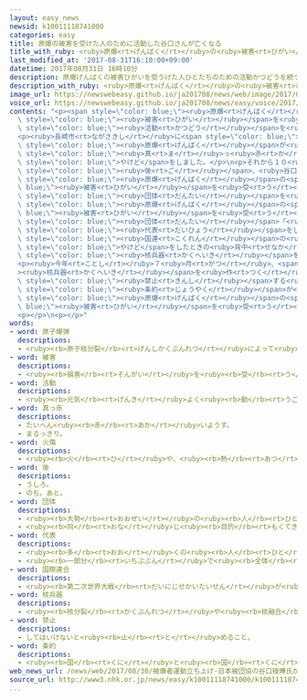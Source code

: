 ```yaml
---
layout: easy_news
newsid: k10011118741000
categories: easy
title: 原爆の被害を受けた人のために活動した谷口さんが亡くなる
title_with_ruby: <ruby>原爆<rt>げんばく</rt></ruby>の<ruby>被害<rt>ひがい</rt></ruby>を<ruby>受<rt>う</rt></ruby>けた<ruby>人<rt>ひと</rt></ruby>のために<ruby>活動<rt>かつどう</rt></ruby>した<ruby>谷口<rt>たにぐち</rt></ruby>さんが<ruby>亡<rt>な</rt></ruby>くなる
last_modified_at: '2017-08-31T16:10:00+09:00'
datetime: 2017年08月31日 16時10分
description: 原爆げんばくの被害ひがいを受うけた人ひとたちのための活動かつどうを続つづけてきた谷口たにぐち稜曄すみてるさんが、８月がつ３０日にち、８８歳さいで亡なくなりました。
description_with_ruby: <ruby>原爆<rt>げんばく</rt></ruby>の<ruby>被害<rt>ひがい</rt></ruby>を<ruby>受<rt>う</rt></ruby>けた<ruby>人<rt>ひと</rt></ruby>たちのための<ruby>活動<rt>かつどう</rt></ruby>を<ruby>続<rt>つづ</rt></ruby>けてきた<ruby>谷口<rt>たにぐち</rt></ruby><ruby>稜曄<rt>すみてる</rt></ruby>さんが、８<ruby>月<rt>がつ</rt></ruby>３０<ruby>日<rt>にち</rt></ruby>、８８<ruby>歳<rt>さい</rt></ruby>で<ruby>亡<rt>な</rt></ruby>くなりました。
image_url: https://newswebeasy.github.io/ja201708/news/web/image/2017/08/31/k10011118741000.jpg
voice_url: https://newswebeasy.github.io/ja201708/news/easy/voice/2017/08/31/k10011118741000.mp3
contents: "<p><span style=\"color: blue;\"><ruby>原爆<rt>げんばく</rt></ruby></span>の<span\
  \ style=\"color: blue;\"><ruby>被害<rt>ひがい</rt></ruby></span>を<ruby>受<rt>う</rt></ruby>けた<ruby>人<rt>ひと</rt></ruby>たちのための<span\
  \ style=\"color: blue;\"><ruby>活動<rt>かつどう</rt></ruby></span>を<ruby>続<rt>つづ</rt></ruby>けてきた<ruby>谷口<rt>たにぐち</rt></ruby><ruby>稜曄<rt>すみてる</rt></ruby>さんが、８<ruby>月<rt>がつ</rt></ruby>３０<ruby>日<rt>にち</rt></ruby>、８８<ruby>歳<rt>さい</rt></ruby>で<ruby>亡<rt>な</rt></ruby>くなりました。</p>\n\
  <p><ruby>長崎市<rt>ながさきし</rt></ruby>に<span style=\"color: blue;\"><ruby>原爆<rt>げんばく</rt></ruby></span>が<ruby>落<rt>お</rt></ruby>とされたとき、<ruby>谷口<rt>たにぐち</rt></ruby>さんは１６<ruby>歳<rt>さい</rt></ruby>でした。<ruby>谷口<rt>たにぐち</rt></ruby>さんは<span\
  \ style=\"color: blue;\"><ruby>原爆<rt>げんばく</rt></ruby></span>が<ruby>落<rt>お</rt></ruby>ちた<ruby>所<rt>ところ</rt></ruby>から１．８ｋｍの<ruby>所<rt>ところ</rt></ruby>にいて、<ruby>背中<rt>せなか</rt></ruby>が<span\
  \ style=\"color: blue;\"><ruby>真<rt>ま</rt></ruby>っ<ruby>赤<rt>か</rt></ruby></span>に<ruby>焼<rt>や</rt></ruby>けるひどい<span\
  \ style=\"color: blue;\">やけど</span>をしました。</p>\n<p>それから１０<ruby>年<rt>ねん</rt></ruby><span\
  \ style=\"color: blue;\"><ruby>後<rt>ご</rt></ruby></span>、<ruby>谷口<rt>たにぐち</rt></ruby>さんは<ruby>長崎<rt>ながさき</rt></ruby>で<span\
  \ style=\"color: blue;\"><ruby>原爆<rt>げんばく</rt></ruby></span>の<span style=\"color:\
  \ blue;\"><ruby>被害<rt>ひがい</rt></ruby></span>を<ruby>受<rt>う</rt></ruby>けた<ruby>若<rt>わか</rt></ruby>い<ruby>人<rt>ひと</rt></ruby>たちの<span\
  \ style=\"color: blue;\"><ruby>団体<rt>だんたい</rt></ruby></span>を<ruby>作<rt>つく</rt></ruby>りました。そして、２０１０<ruby>年<rt>ねん</rt></ruby>からは、<span\
  \ style=\"color: blue;\"><ruby>原爆<rt>げんばく</rt></ruby></span>の<span style=\"color:\
  \ blue;\"><ruby>被害<rt>ひがい</rt></ruby></span>を<ruby>受<rt>う</rt></ruby>けた<ruby>人<rt>ひと</rt></ruby>たちの<span\
  \ style=\"color: blue;\"><ruby>団体<rt>だんたい</rt></ruby></span>「<ruby>日本被団協<rt>にほんひだんきょう</rt></ruby>」の<span\
  \ style=\"color: blue;\"><ruby>代表<rt>だいひょう</rt></ruby></span>をしていました。</p>\n<p><ruby>谷口<rt>たにぐち</rt></ruby>さんは２０１０<ruby>年<rt>ねん</rt></ruby>５<ruby>月<rt>がつ</rt></ruby>、<span\
  \ style=\"color: blue;\"><ruby>国連<rt>こくれん</rt></ruby></span>の<ruby>会議<rt>かいぎ</rt></ruby>に<ruby>出席<rt>しゅっせき</rt></ruby>しました。<ruby>谷口<rt>たにぐち</rt></ruby>さんは<span\
  \ style=\"color: blue;\">やけど</span>をしたときの<ruby>背中<rt>せなか</rt></ruby>の<ruby>写真<rt>しゃしん</rt></ruby>を<ruby>見<rt>み</rt></ruby>せて、<span\
  \ style=\"color: blue;\"><ruby>核兵器<rt>かくへいき</rt></ruby></span>をなくしてほしいと<ruby>言<rt>い</rt></ruby>いました。</p>\n\
  <p><ruby>今年<rt>ことし</rt></ruby>７<ruby>月<rt>がつ</rt></ruby>、<span style=\"color: blue;\"\
  ><ruby>核兵器<rt>かくへいき</rt></ruby></span>を<ruby>作<rt>つく</rt></ruby>ったり<ruby>使<rt>つか</rt></ruby>ったりすることを<span\
  \ style=\"color: blue;\"><ruby>禁止<rt>きんし</rt></ruby></span>する<ruby>国際<rt>こくさい</rt></ruby><span\
  \ style=\"color: blue;\"><ruby>条約<rt>じょうやく</rt></ruby></span>が<ruby>初<rt>はじ</rt></ruby>めてできました。このとき<ruby>谷口<rt>たにぐち</rt></ruby>さんは「とてもうれしいです。しかし、<span\
  \ style=\"color: blue;\"><ruby>原爆<rt>げんばく</rt></ruby></span>の<span style=\"color:\
  \ blue;\"><ruby>被害<rt>ひがい</rt></ruby></span>を<ruby>受<rt>う</rt></ruby>けた<ruby>人<rt>ひと</rt></ruby>が<ruby>１人<rt>ひとり</rt></ruby>もいなくなったとき、どんな<ruby>世界<rt>せかい</rt></ruby>になるか<ruby>心配<rt>しんぱい</rt></ruby>しています」と<ruby>話<rt>はな</rt></ruby>していました。</p>\n\
  <p></p>\n<p></p>"
words:
- word: 原子爆弾
  descriptions:
  - <ruby><rb>原子核分裂</rb><rt>げんしかくぶんれつ</rt></ruby>によって<ruby><rb>起</rb><rt>お</rt></ruby>こる、ものすごい<ruby><rb>力</rb><rt>ちから</rt></ruby>と<ruby><rb>高</rb><rt>たか</rt></ruby>い<ruby><rb>熱</rb><rt>ねつ</rt></ruby>を<ruby><rb>利用</rb><rt>りよう</rt></ruby>した<ruby><rb>爆弾</rb><rt>ばくだん</rt></ruby>。<ruby><rb>一度</rb><rt>いちど</rt></ruby>に<ruby><rb>多</rb><rt>おお</rt></ruby>くの<ruby><rb>人</rb><rt>ひと</rt></ruby>を<ruby><rb>殺</rb><rt>ころ</rt></ruby>す。<ruby><rb>原爆</rb><rt>げんばく</rt></ruby>。
- word: 被害
  descriptions:
  - <ruby><rb>損害</rb><rt>そんがい</rt></ruby>を<ruby><rb>受</rb><rt>う</rt></ruby>けること。また、<ruby><rb>受</rb><rt>う</rt></ruby>けた<ruby><rb>害</rb><rt>がい</rt></ruby>。
- word: 活動
  descriptions:
  - <ruby><rb>元気</rb><rt>げんき</rt></ruby>よく<ruby><rb>動</rb><rt>うご</rt></ruby>いたり、<ruby><rb>働</rb><rt>はたら</rt></ruby>いたりすること。
- word: 真っ赤
  descriptions:
  - たいへん<ruby><rb>赤</rb><rt>あか</rt></ruby>いようす。
  - まるっきり。
- word: 火傷
  descriptions:
  - <ruby><rb>火</rb><rt>ひ</rt></ruby>や、<ruby><rb>熱</rb><rt>あつ</rt></ruby>いお<ruby><rb>湯</rb><rt>ゆ</rt></ruby>などにふれて、<ruby><rb>皮膚</rb><rt>ひふ</rt></ruby>がただれること。
- word: 後
  descriptions:
  - うしろ。
  - のち。あと。
- word: 団体
  descriptions:
  - <ruby><rb>大勢</rb><rt>おおぜい</rt></ruby>の<ruby><rb>人</rb><rt>ひと</rt></ruby>の<ruby><rb>集</rb><rt>あつ</rt></ruby>まり。
  - <ruby><rb>同</rb><rt>おな</rt></ruby>じ<ruby><rb>目的</rb><rt>もくてき</rt></ruby>を<ruby><rb>持</rb><rt>も</rt></ruby>った<ruby><rb>人々</rb><rt>ひとびと</rt></ruby>の<ruby><rb>集</rb><rt>あつ</rt></ruby>まり。
- word: 代表
  descriptions:
  - <ruby><rb>多</rb><rt>おお</rt></ruby>くの<ruby><rb>人</rb><rt>ひと</rt></ruby>に<ruby><rb>代</rb><rt>か</rt></ruby>わって<ruby><rb>何</rb><rt>なに</rt></ruby>かをすること。また、その<ruby><rb>人</rb><rt>ひと</rt></ruby>。
  - <ruby><rb>一部分</rb><rt>いちぶぶん</rt></ruby>で<ruby><rb>全体</rb><rt>ぜんたい</rt></ruby>の<ruby><rb>特色</rb><rt>とくしょく</rt></ruby>を<ruby><rb>表</rb><rt>あらわ</rt></ruby>すこと。また、そのもの。
- word: 国際連合
  descriptions:
  - <ruby><rb>第二次世界大戦</rb><rt>だいにじせかいたいせん</rt></ruby>が<ruby><rb>終</rb><rt>お</rt></ruby>わった１９４５<ruby><rb>年</rb><rt>ねん</rt></ruby>、<ruby><rb>世界</rb><rt>せかい</rt></ruby>の<ruby><rb>平和</rb><rt>へいわ</rt></ruby>と<ruby><rb>安全</rb><rt>あんぜん</rt></ruby>を<ruby><rb>守</rb><rt>まも</rt></ruby>るために<ruby><rb>作</rb><rt>つく</rt></ruby>られた<ruby><rb>仕組</rb><rt>しく</rt></ruby>み。<ruby><rb>本部</rb><rt>ほんぶ</rt></ruby>はアメリカのニューヨークにある。<ruby><rb>国連</rb><rt>こくれん</rt></ruby>。<ruby><rb>UN</rb><rt>ユーエヌ</rt></ruby>。
- word: 核兵器
  descriptions:
  - <ruby><rb>核分裂</rb><rt>かくぶんれつ</rt></ruby>や<ruby><rb>核融合</rb><rt>かくゆうごう</rt></ruby>によって<ruby><rb>出</rb><rt>で</rt></ruby>るエネルギーを<ruby><rb>利用</rb><rt>りよう</rt></ruby>した<ruby><rb>兵器</rb><rt>へいき</rt></ruby>。<ruby><rb>原子爆弾</rb><rt>げんしばくだん</rt></ruby>や、<ruby><rb>水素爆弾</rb><rt>すいそばくだん</rt></ruby>など。
- word: 禁止
  descriptions:
  - してはいけないと<ruby><rb>止</rb><rt>と</rt></ruby>めること。
- word: 条約
  descriptions:
  - <ruby><rb>国</rb><rt>くに</rt></ruby>と<ruby><rb>国</rb><rt>くに</rt></ruby>との<ruby><rb>間</rb><rt>あいだ</rt></ruby>で<ruby><rb>決</rb><rt>き</rt></ruby>め、<ruby><rb>文章</rb><rt>ぶんしょう</rt></ruby>に<ruby><rb>書</rb><rt>か</rt></ruby>いた<ruby><rb>約束</rb><rt>やくそく</rt></ruby>。
web_news_url: /news/web/2017/08/30/被爆者運動立ち上げ-日本被団協の谷口稜曄氏が死去/
source_url: http://www3.nhk.or.jp/news/easy/k10011118741000/k10011118741000.html
...
```

